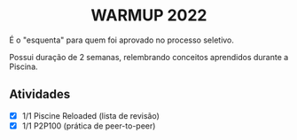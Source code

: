 <span align="center">

# WARMUP 2022

</span>

É o "esquenta" para quem foi aprovado no processo seletivo.

Possui duração de 2 semanas, relembrando conceitos aprendidos durante a Piscina.

## Atividades

- [x] 1/1 Piscine Reloaded (lista de revisão)
- [x] 1/1 P2P100 (prática de peer-to-peer)
